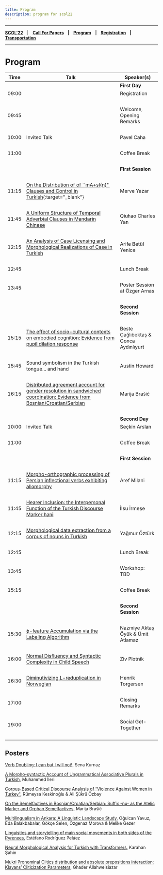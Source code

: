 ```yaml
---
title: Program
description: program for scol22
---
```


---

**[SCOL'22][scol22] ‎ ‎ ‎ | ‎ ‎ ‎ [Call For Papers][cfp] ‎ ‎ ‎ | ‎ ‎ ‎ [Program][prog] ‎ ‎ ‎ | ‎ ‎ ‎ [Registration][reg] ‎ ‎ ‎ | ‎ ‎ ‎ [Transportation][tp]**

---

# Program


| Time | Talk       | Speaker(s)             |
| ---           | ---           | ---               |
| | | **First Day** |
| 09:00  | |Registration   |  
|    ‎        |              |  |
| 09:45 |   | Welcome, Opening Remarks  | 
|    ‎        |             |   |
| 10:00  | Invited Talk | Pavel Caha |
|    ‎        |                | |
| 11:00 | | Coffee Break | 
|    ‎        |          |      |
| | | **First Session** |
|    ‎        |           |     |
| 11:15 | [On the Distribution of of ``mA+sI(n)'' Clauses and Control in Turkish](https://raw.githubusercontent.com/BogaziciLinguisticsCircle/scol.boun.edu.tr/master/assets/abstracts/yazar_22.pdf){:target="_blank"} | Merve Yazar |
|    ‎        |                | |
| 11:45 | [A Uniform Structure of Temporal Adverbial Clauses in Mandarin Chinese](https://raw.githubusercontent.com/BogaziciLinguisticsCircle/scol.boun.edu.tr/master/assets/abstracts/yan_22.pdf) | Qiuhao Charles Yan | 
|    ‎        |                | |
| 12:15 | [An Analysis of Case Licensing and Morphological Realizations of Case in Turkish](https://raw.githubusercontent.com/BogaziciLinguisticsCircle/scol.boun.edu.tr/master/assets/abstracts/yenice_22.pdf) | Arife Betül Yenice | 
|    ‎        |                | |
| 12:45 | | Lunch Break |
|    ‎        |     |           |
| 13:45   | | Poster Session at Özger Arnas |
|    ‎        |                | |
|  | | **Second Session** |
|    ‎        |                | |
| 15:15 | [The effect of socio-cultural contexts on embodied cognition: Evidence from pupil dilation response](https://raw.githubusercontent.com/BogaziciLinguisticsCircle/scol.boun.edu.tr/master/assets/abstracts/caglibektas-aydinliyurt_22.pdf) | Beste Çağlıbektaş & Gonca Aydınlıyurt |
|    ‎        |                | |
| 15:45 | Sound symbolism in the Turkish tongue... and hand | Austin Howard |
|    ‎        |                | |
| 16:15 | [Distributed agreement account for gender resolution in sandwiched coordination: Evidence from Bosnian/Croatian/Serbian](https://raw.githubusercontent.com/BogaziciLinguisticsCircle/scol.boun.edu.tr/master/assets/abstracts/brasic-a_22.pdf) | Marija Brašić |
|    ‎        |                | |
| | | **Second Day** |
| 10:00  | Invited Talk | Seçkin Arslan   |  
|    ‎        |                | |
| 11:00 | | Coffee Break | 
|    ‎        |          |      |
| | | **First Session** |
|    ‎        |           |     |
| 11:15 | [Morpho-orthographic processing of Persian inflectional verbs exhibiting allomorphy](https://raw.githubusercontent.com/BogaziciLinguisticsCircle/scol.boun.edu.tr/master/assets/abstracts/milani_22.pdf) | Aref Milani |
|    ‎        |                | |
| 11:45 | [Hearer Inclusion: the Interpersonal Function of the Turkish Discourse Marker hani](https://raw.githubusercontent.com/BogaziciLinguisticsCircle/scol.boun.edu.tr/master/assets/abstracts/irmese_22.pdf) | İlsu İrmeşe | 
|    ‎        |                | |
| 12:15 | [Morphological data extraction from a corpus of nouns in Turkish](https://raw.githubusercontent.com/BogaziciLinguisticsCircle/scol.boun.edu.tr/master/assets/abstracts/ozturk_22.pdf) | Yağmur Öztürk | 
|    ‎        |                | |
| 12:45 | | Lunch Break |
|    ‎        |     |           |
| 13:45   | | Workshop: TBD |
|    ‎        |                | |
| 15:15   | | Coffee Break |
|    ‎        |                | |
|  | | **Second Session** |
|    ‎        |                | |
| 15:30 | [ɸ-feature Accumulation via the Labeling Algorithm](https://raw.githubusercontent.com/BogaziciLinguisticsCircle/scol.boun.edu.tr/master/assets/abstracts/oyuk-atlamaz_22.pdf) | Nazmiye Aktaş Öyük & Ümit Atlamaz |
|    ‎        |                | |
| 16:00 | [Normal Disfluency and Syntactic Complexity in Child Speech](https://raw.githubusercontent.com/BogaziciLinguisticsCircle/scol.boun.edu.tr/master/assets/abstracts/plotnik_22.pdf) | Ziv Plotnik |
|    ‎        |                | |
| 16:30 | [Diminutivizing L-reduplication in Norwegian](https://raw.githubusercontent.com/BogaziciLinguisticsCircle/scol.boun.edu.tr/master/assets/abstracts/torgersen_22.pdf) | Henrik Torgersen |
|    ‎        |                | |
| 17:00 |  | Closing Remarks|
|    ‎        |                | |
| 19:00 | | Social Get-Together |
|    ‎        |                | |

## Posters

[Verb Doubling: I can but I will not!](https://raw.githubusercontent.com/BogaziciLinguisticsCircle/scol.boun.edu.tr/master/assets/abstracts/kurnaz_22.pdf), Sena Kurnaz

[A Morpho-syntactic Account of Ungrammatical Associative Plurals in Turkish](https://raw.githubusercontent.com/BogaziciLinguisticsCircle/scol.boun.edu.tr/master/assets/abstracts/ileri_22.pdf), Muhammed İleri

[Corpus-Based Critical Discourse Analysis of “Violence Against Women in Turkey"](https://raw.githubusercontent.com/BogaziciLinguisticsCircle/scol.boun.edu.tr/master/assets/abstracts/keskinoglu-ozbay_22.pdf), Rümeysa Keskinoğlu & Ali Şükrü Özbay

[On the Semelfactives in Bosnian/Croatian/Serbian: Suffix -nu- as the Atelic Marker and Orphan Semelfactives](https://raw.githubusercontent.com/BogaziciLinguisticsCircle/scol.boun.edu.tr/master/assets/abstracts/braisc-b_22.pdf), Marija Brašić

[Multilingualism in Ankara: A Linguistic Landscape Study](https://raw.githubusercontent.com/BogaziciLinguisticsCircle/scol.boun.edu.tr/master/assets/abstracts/yavuzEtAl_22.pdf), Oğulcan Yavuz, Eda Balakbabalar, Gökçe Selen, Özgenaz Morova & Melike Gezer

[Linguistics and storytelling of main social movements in both sides of the Pyrenees](https://raw.githubusercontent.com/BogaziciLinguisticsCircle/scol.boun.edu.tr/master/assets/abstracts/pelaez_22.pdf), Estéfano Rodríguez Peláez

[Neural Morphological Analysis for Turkish with Transformers](https://raw.githubusercontent.com/BogaziciLinguisticsCircle/scol.boun.edu.tr/master/assets/abstracts/sahin_22.pdf), Karahan Şahin

[Mukri Pronominal Clitics distribution and absolute prepositions interaction: Klavans’ Cliticization Parameters](https://raw.githubusercontent.com/BogaziciLinguisticsCircle/scol.boun.edu.tr/master/assets/abstracts/allahweisiazar_22.pdf), Ghader Allahweisiazar



[prog]: /scol22/program
[tp]: /scol22/transportation
[reg]: /scol22/registration
[scol22]: /scol22
[cfp]: /scol22/callforpapers
